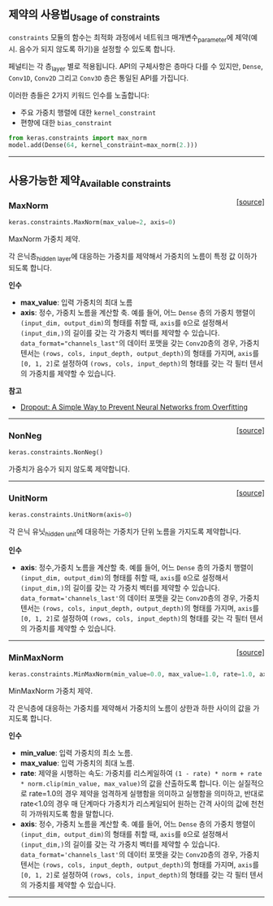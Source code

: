 ## 제약의 사용법<sub>Usage of constraints</sub>

`constraints` 모듈의 함수는 최적화 과정에서 네트워크 매개변수<sub>parameter</sub>에 제약(예시. 음수가 되지 않도록 하기)을 설정할 수 있도록 합니다.

페널티는 각 층<sub>layer</sub> 별로 적용됩니다. API의 구체사항은 층마다 다를 수 있지만, `Dense`, `Conv1D`, `Conv2D` 그리고 `Conv3D` 층은 통일된 API를 가집니다.

이러한 층들은 2가지 키워드 인수를 노출합니다:

- 주요 가중치 행렬에 대한 `kernel_constraint`
- 편향에 대한 `bias_constraint`


```python
from keras.constraints import max_norm
model.add(Dense(64, kernel_constraint=max_norm(2.)))
```

---

## 사용가능한 제약<sub>Available constraints</sub>

<span style="float:right;">[[source]](https://github.com/keras-team/keras/blob/master/keras/constraints.py#L22)</span>
### MaxNorm

```python
keras.constraints.MaxNorm(max_value=2, axis=0)
```

MaxNorm 가중치 제약.

각 은닉층<sub>hidden layer</sub>에 대응하는 가중치를 제약해서
가중치의 노름이 특정 값 이하가 되도록 합니다.

__인수__

- __max_value__: 입력 가중치의 최대 노름
- __axis__: 정수, 가중치 노름을 계산할 축.
    예를 들어, 어느 `Dense` 층의 가중치 행렬이
    `(input_dim, output_dim)`의 형태를 취할 때,
    `axis`를 `0`으로 설정해서 `(input_dim,)`의 길이를 갖는
    각 가중치 벡터를 제약할 수 있습니다.
    `data_format="channels_last"`의 데이터 포맷을 갖는 `Conv2D`층의 경우,
    가중치 텐서는
    `(rows, cols, input_depth, output_depth)`의 형태를 가지며,
    `axis`를 `[0, 1, 2]`로 설정하여
    `(rows, cols, input_depth)`의 형태를 갖는
    각 필터 텐서의 가중치를 제약할 수 있습니다.

__참고__

- [Dropout: A Simple Way to Prevent Neural Networks from Overfitting](
   http://www.cs.toronto.edu/~rsalakhu/papers/srivastava14a.pdf)
    
----

<span style="float:right;">[[source]](https://github.com/keras-team/keras/blob/master/keras/constraints.py#L61)</span>
### NonNeg

```python
keras.constraints.NonNeg()
```

가중치가 음수가 되지 않도록 제약합니다.

----

<span style="float:right;">[[source]](https://github.com/keras-team/keras/blob/master/keras/constraints.py#L69)</span>
### UnitNorm

```python
keras.constraints.UnitNorm(axis=0)
```

각 은닉 유닛<sub>hidden unit</sub>에 대응하는 가중치가 단위 노름을 가지도록 제약합니다.

__인수__

- __axis__: 정수,가중치 노름을 계산할 축.
    예를 들어, 어느 `Dense` 층의 가중치 행렬이
    `(input_dim, output_dim)`의 형태를 취할 때,
    `axis`를 `0`으로 설정해서 `(input_dim,)`의 길이를 갖는
    각 가중치 벡터를 제약할 수 있습니다.
    `data_format='channels_last'`의 데이터 포맷을 갖는 `Conv2D`층의 경우,
    가중치 텐서는
    `(rows, cols, input_depth, output_depth)`의 형태를 가지며,
    `axis`를 `[0, 1, 2]`로 설정하여
    `(rows, cols, input_depth)`의 형태를 갖는
    각 필터 텐서의 가중치를 제약할 수 있습니다.
    
----

<span style="float:right;">[[source]](https://github.com/keras-team/keras/blob/master/keras/constraints.py#L98)</span>
### MinMaxNorm

```python
keras.constraints.MinMaxNorm(min_value=0.0, max_value=1.0, rate=1.0, axis=0)
```

MinMaxNorm 가중치 제약.

각 은닉층에 대응하는 가중치를 제약해서
가중치의 노름이 상한과 하한 사이의 값을 가지도록 합니다.

__인수__

- __min_value__: 입력 가중치의 최소 노름.
- __max_value__: 입력 가중치의 최대 노름.
- __rate__: 제약을 시행하는 속도:
    가중치를 리스케일하여
    `(1 - rate) * norm + rate * norm.clip(min_value, max_value)`의 값을 산출하도록 합니다.
    이는 실질적으로 rate=1.0의 경우 제약을 엄격하게 실행함을 의미하고
    실행함을 의미하고, 반대로 rate<1.0의 경우
    매 단계마다 가중치가 리스케일되어
    원하는 간격 사이의 값에 천천히 가까워지도록 함을 말합니다. 
- __axis__: 정수, 가중치 노름을 계산할 축.
    예를 들어, 어느 `Dense` 층의 가중치 행렬이
    `(input_dim, output_dim)`의 형태를 취할 때,
    `axis`를 `0`으로 설정해서 `(input_dim,)`의 길이를 갖는
    각 가중치 벡터를 제약할 수 있습니다.
    `data_format='channels_last'`의 데이터 포맷을 갖는 `Conv2D`층의 경우,
    가중치 텐서는
    `(rows, cols, input_depth, output_depth)`의 형태를 가지며,
    `axis`를 `[0, 1, 2]`로 설정하여
    `(rows, cols, input_depth)`의 형태를 갖는
    각 필터 텐서의 가중치를 제약할 수 있습니다.
    

---

